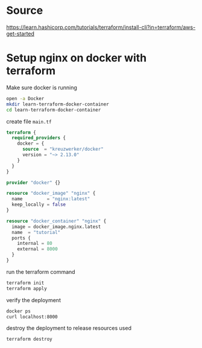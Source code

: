 # Source
https://learn.hashicorp.com/tutorials/terraform/install-cli?in=terraform/aws-get-started

# Setup nginx on docker with terraform
Make sure docker is running

```sh
open -a Docker
mkdir learn-terraform-docker-container
cd learn-terraform-docker-container
```

create file `main.tf`
```tf
terraform {
  required_providers {
    docker = {
      source  = "kreuzwerker/docker"
      version = "~> 2.13.0"
    }
  }
}

provider "docker" {}

resource "docker_image" "nginx" {
  name         = "nginx:latest"
  keep_locally = false
}

resource "docker_container" "nginx" {
  image = docker_image.nginx.latest
  name  = "tutorial"
  ports {
    internal = 80
    external = 8000
  }
}
```

run the terraform command
```sh
terraform init
terraform apply
```

verify the deployment
```sh
docker ps
curl localhost:8000
```

destroy the deployment to release resources used
```sh
terraform destroy
```

